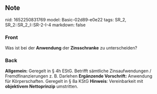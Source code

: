 ## Note
nid: 1652250831769
model: Basic-02d89-e0e22
tags: SR_2, SR_2::SR_2_I::SR-2-I-4
markdown: false

### Front
Was ist bei der <b>Anwendung</b> der <b>Zinsschranke</b> zu
unterscheiden?

### Back
<b>Allgemein:</b> Geregelt in § 4h EStG. Betrifft sämtliche
Zinsaufwendungen / Fremdfinanzierungen z. B. Darlehen <b>Ergänzende
Vorschrift:</b> Anwendung für Körperschaften. Geregelt in § 8a KStG
<b>Hinweis</b>: Vereinbarkeit mit <b>objektivem Nettoprinzip</b>
umstritten.
